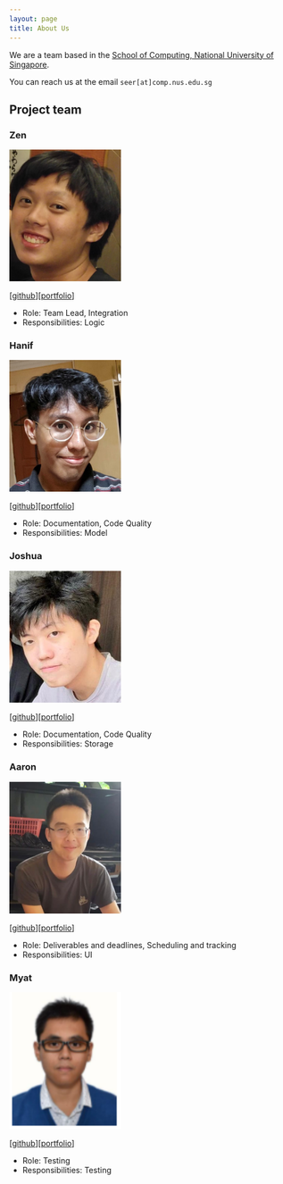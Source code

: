 ```yaml
---
layout: page
title: About Us
---
```


We are a team based in the [School of Computing, National University of Singapore](http://www.comp.nus.edu.sg).

You can reach us at the email `seer[at]comp.nus.edu.sg`

## Project team

### Zen

<img src="images/zenlzb.png" width="200px">


[[github](https://github.com/Zenlzb)][[portfolio](team/zenlzb.md)]

* Role: Team Lead, Integration
* Responsibilities: Logic

### Hanif

<img src="images/hanif-kamal.png" width="200px">

[[github](http://github.com/hanif-kamal)][[portfolio](team/hanif-kamal.md)]

* Role: Documentation, Code Quality
* Responsibilities: Model

### Joshua

<img src="images/jyrw.png" width="200px">

[[github](http://github.com/jyrw)][[portfolio](team/jyrw.md)]

* Role: Documentation, Code Quality
* Responsibilities: Storage

### Aaron

<img src="images/e0543860.png" width="200px">

[[github](http://github.com/e0543860)][[portfolio](team/aaronloh.md)]

* Role: Deliverables and deadlines, Scheduling and tracking
* Responsibilities: UI

### Myat

<img src="images/nusmhk.png" width="200px">

[[github](http://github.com/NUSmhk)][[portfolio](team/nusmhk.md)]

* Role: Testing
* Responsibilities: Testing
